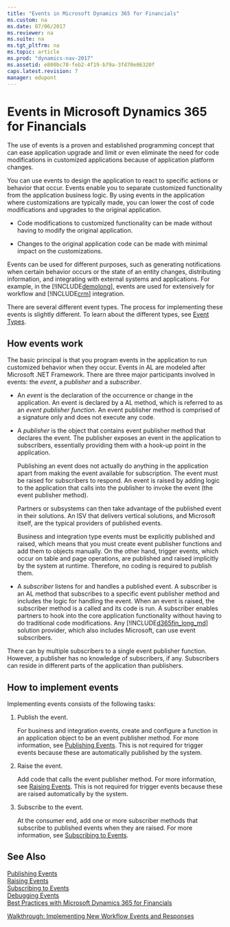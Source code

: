 ```yaml
---
title: "Events in Microsoft Dynamics 365 for Financials"
ms.custom: na
ms.date: 07/06/2017
ms.reviewer: na
ms.suite: na
ms.tgt_pltfrm: na
ms.topic: article
ms.prod: "dynamics-nav-2017"
ms.assetid: e800bc78-feb2-4f19-b79a-3fd70e06320f
caps.latest.revision: 7
manager: edupont
---
```

# Events in Microsoft Dynamics 365 for Financials
The use of events is a proven and established programming concept that can ease application upgrade and limit or even eliminate the need for code modifications in customized applications because of application platform changes.  

You can use events to design the application to react to specific actions or behavior that occur. Events enable you to separate customized functionality from the application business logic. By using events in the application where customizations are typically made, you can lower the cost of code modifications and upgrades to the original application.  
  
-   Code modifications to customized functionality can be made without having to modify the original application.  
  
-   Changes to the original application code can be made with minimal impact on the customizations.  
  
 Events can be used for different purposes, such as generating notifications when certain behavior occurs or the state of an entity changes, distributing information, and integrating with external systems and applications. For example, in the [!INCLUDE[demolong](includes/demolong_md.md)], events are used for extensively for workflow and [!INCLUDE[crm](includes/crm_md.md)] integration.

 There are several different event types. The process for implementing these events is slightly different. To learn about the different types, see [Event Types](devenv-event-types.md).
  
## How events work  
 The basic principal is that you program events in the application to run customized behavior when they occur. Events in AL are modeled after Microsoft .NET Framework. There are three major participants involved in events: the *event*, a *publisher* and a *subscriber*.  
  
-   An *event* is the declaration of the occurrence or change in the application. An event is declared by a AL method, which is referred to as an *event publisher function*. An event publisher method is comprised of a signature only and does not execute any code.
  
-   A *publisher* is the object that contains event publisher method that declares the event. The publisher exposes an event in the application to subscribers, essentially providing them with a hook-up point in the application.  
  
     Publishing an event does not actually do anything in the application apart from making the event available for subscription. The event must be raised for subscribers to respond. An event is raised by adding logic to the application that calls into the publisher to invoke the event \(the event publisher method\).  
  
     Partners or subsystems can then take advantage of the published event in their solutions. An ISV that delivers vertical solutions, and Microsoft itself, are the typical providers of published events.  
  
     Business and integration type events must be explicitly published and raised, which means that you must create event publisher functions and add them to objects manually. On the other hand, trigger events, which occur on table and page operations, are published and raised implicitly by the system at runtime. Therefore, no coding is required to publish them.  
  
-   A *subscriber* listens for and handles a published event. A subscriber is an AL method that subscribes to a specific event publisher method and includes the logic for handling the event. When an event is raised, the subscriber method is a called and its code is run. A subscriber enables partners to hook into the core application functionality without having to do traditional code modifications. Any [!INCLUDE[d365fin_long_md](includes/navnow_md.md)] solution provider, which also includes Microsoft, can use event subscribers.  
  
 There can by multiple subscribers to a single event publisher function. However, a publisher has no knowledge of subscribers, if any. Subscribers can reside in different parts of the application than publishers.  
  
## How to implement events  
 Implementing events consists of the following tasks:  
  
1.  Publish the event.  
  
     For business and integration events, create and configure a function in an application object to be an event publisher method. For more information, see [Publishing Events](devenv-publishing-events.md). This is not required for trigger events because these are automatically published by the system. 
  
2.  Raise the event.  
  
     Add code that calls the event publisher method. For more information, see [Raising Events](devenv-raising-events.md). This is not required for trigger events because these are raised automatically by the system.
  
3.  Subscribe to the event.  
  
     At the consumer end, add one or more subscriber methods that subscribe to published events when they are raised. For more information, see [Subscribing to Events](devenv-subscribing-to-events.md).  
  
  
## See Also  
[Publishing Events](devenv-publishing-events.md)  
[Raising Events](devenv-raising-events.md)  
[Subscribing to Events](devenv-subscribing-to-events.md)  
[Debugging Events](devenv-debugging-events.md)  
[Best Practices with Microsoft Dynamics 365 for Financials](devenv-events-best-practices.md)  
<!--NAV [Walkthrough: Publishing, Raising, and Subcribing to an Event in Microsoft Dynamics NAV](Walkthrough--Publishing--Raising--and-Subcribing-to-an-Event-in-Microsoft-Dynamics-NAV.md)-->  
[Walkthrough: Implementing New Workflow Events and Responses](Walkthrough--Implementing-New-Workflow-Events-and-Responses.md)  